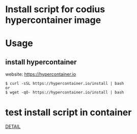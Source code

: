 Install script for codius hypercontainer image
===================================================

# Usage

## install hypercontainer

website: https://hypercontainer.io

```
$ curl -sSL https://hypercontainer.io/install | bash
or
$ wget -qO- https://hypercontainer.io/install | bash
```

# test install script in container

[DETAIL](docker/README.md)
